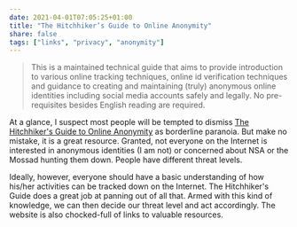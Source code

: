 ```yaml
---
date: 2021-04-01T07:05:25+01:00
title: "The Hitchhiker’s Guide to Online Anonymity"
share: false
tags: ["links", "privacy", "anonymity"]
---
```

> This is a maintained technical guide that aims to provide introduction to
> various online tracking techniques, online id verification techniques and
> guidance to creating and maintaining (truly) anonymous online identities
> including social media accounts safely and legally. No pre-requisites besides
> English reading are required.

At a glance, I suspect most people will be tempted to dismiss [The Hitchhiker's
Guide to Online Anonymity][1] as borderline paranoia. But make no mistake, it
is a great resource. Granted, not everyone on the Internet is interested in
anonymous identities (I am not) or concerned about NSA or the Mossad hunting
them down. People have different threat levels.

Ideally, however, everyone should have a basic understanding of how his/her
activities can be tracked down on the Internet. The Hitchhiker's Guide does
a great job at panning out of all that. Armed with this kind of knowledge, we
can then decide our threat level and act accordingly. The website is also
chocked-full of links to valuable resources.



 [1]: https://anonymousplanet.org/index.html
 [rss]: https://nicolaiarocci.com/index.xml
 [tw]: http://twitter.com/nicolaiarocci
 [nl]: https://buttondown.email/nicolaiarocci
